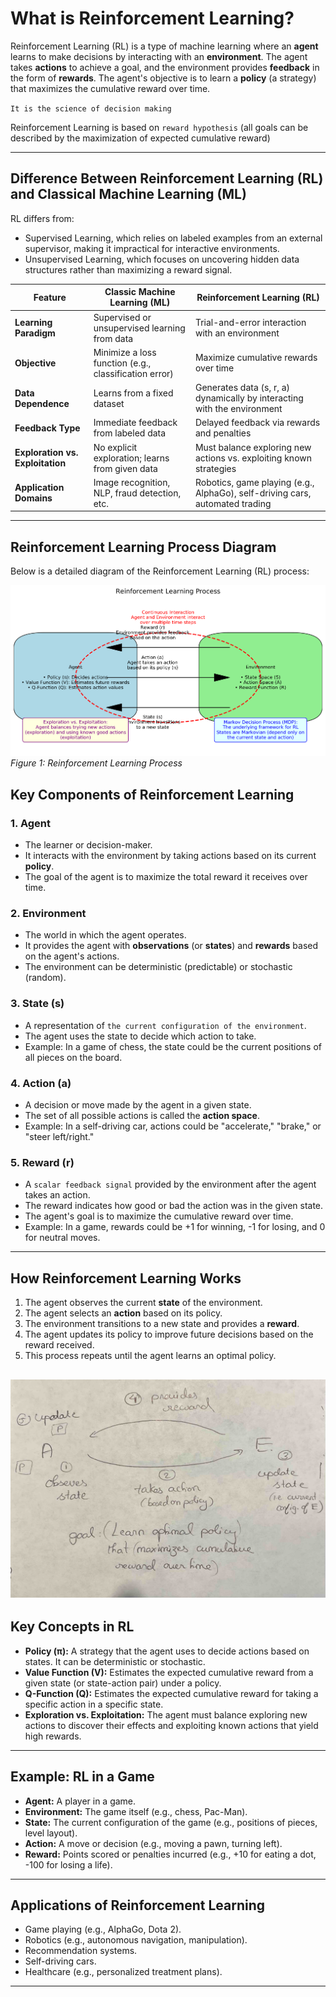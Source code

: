 # What is Reinforcement Learning?

Reinforcement Learning (RL) is a type of machine learning where an **agent** learns to make decisions by interacting with an **environment**. The agent takes **actions** to achieve a goal, and the environment provides **feedback** in the form of **rewards**. The agent's objective is to learn a **policy** (a strategy) that maximizes the cumulative reward over time.

`It is the science of decision making`

Reinforcement Learning is based on `reward hypothesis` (all goals can be described by
the maximization of expected cumulative reward)

---

## Difference Between Reinforcement Learning (RL) and Classical Machine Learning (ML)

RL differs from:

- Supervised Learning, which relies on labeled examples from an external supervisor, making it impractical for interactive environments.
- Unsupervised Learning, which focuses on uncovering hidden data structures rather than maximizing a reward signal.




| Feature              | Classic Machine Learning (ML) | Reinforcement Learning (RL)                                                  |
|----------------------|------------------------------|------------------------------------------------------------------------------|
| **Learning Paradigm** | Supervised or unsupervised learning from data | Trial-and-error interaction with an environment                              |
| **Objective**        | Minimize a loss function (e.g., classification error) | Maximize cumulative rewards over time                                        |
| **Data Dependence**  | Learns from a fixed dataset | Generates data (s, r, a) dynamically by interacting with the environment     |
| **Feedback Type**    | Immediate feedback from labeled data | Delayed feedback via rewards and penalties                                   |
| **Exploration vs. Exploitation** | No explicit exploration; learns from given data | Must balance exploring new actions vs. exploiting known strategies           |
| **Application Domains** | Image recognition, NLP, fraud detection, etc. | Robotics, game playing (e.g., AlphaGo), self-driving cars, automated trading |

---
## Reinforcement Learning Process Diagram

Below is a detailed diagram of the Reinforcement Learning (RL) process:

![Reinforcement Learning Diagram](images/rl_diagram.png)  
*Figure 1: Reinforcement Learning Process*

## Key Components of Reinforcement Learning

### 1. **Agent**
- The learner or decision-maker.
- It interacts with the environment by taking actions based on its current **policy**.
- The goal of the agent is to maximize the total reward it receives over time.

### 2. **Environment**
- The world in which the agent operates.
- It provides the agent with **observations** (or **states**) and **rewards** based on the agent's actions.
- The environment can be deterministic (predictable) or stochastic (random).

### 3. **State (s)**
- A representation of `the current configuration of the environment`.
- The agent uses the state to decide which action to take.
- Example: In a game of chess, the state could be the current positions of all pieces on the board.

### 4. **Action (a)**
- A decision or move made by the agent in a given state.
- The set of all possible actions is called the **action space**.
- Example: In a self-driving car, actions could be "accelerate," "brake," or "steer left/right."

### 5. **Reward (r)**
- A `scalar feedback signal` provided by the environment after the agent takes an action.
- The reward indicates how good or bad the action was in the given state.
- The agent's goal is to maximize the cumulative reward over time.
- Example: In a game, rewards could be +1 for winning, -1 for losing, and 0 for neutral moves.

---

## How Reinforcement Learning Works
1. The agent observes the current **state** of the environment.
2. The agent selects an **action** based on its policy.
3. The environment transitions to a new state and provides a **reward**.
4. The agent updates its policy to improve future decisions based on the reward received.
5. This process repeats until the agent learns an optimal policy.


![Reinforcement Learning steps](images/RL_steps.jpg)
---

## Key Concepts in RL

- **Policy (π):** A strategy that the agent uses to decide actions based on states. It can be deterministic or stochastic.
- **Value Function (V):** Estimates the expected cumulative reward from a given state (or state-action pair) under a policy.
- **Q-Function (Q):** Estimates the expected cumulative reward for taking a specific action in a specific state.
- **Exploration vs. Exploitation:** The agent must balance exploring new actions to discover their effects and exploiting known actions that yield high rewards.

---

## Example: RL in a Game
- **Agent:** A player in a game.
- **Environment:** The game itself (e.g., chess, Pac-Man).
- **State:** The current configuration of the game (e.g., positions of pieces, level layout).
- **Action:** A move or decision (e.g., moving a pawn, turning left).
- **Reward:** Points scored or penalties incurred (e.g., +10 for eating a dot, -100 for losing a life).

---

## Applications of Reinforcement Learning
- Game playing (e.g., AlphaGo, Dota 2).
- Robotics (e.g., autonomous navigation, manipulation).
- Recommendation systems.
- Self-driving cars.
- Healthcare (e.g., personalized treatment plans).

---